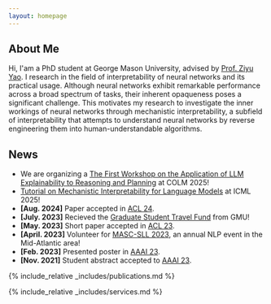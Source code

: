 ```yaml
---
layout: homepage
---
```


## About Me
Hi, I'am a PhD student at George Mason University, advised by [Prof. Ziyu Yao](https://ziyuyao.org/). I research in the field of interpretability of neural networks and its practical usage. Although neural networks exhibit remarkable performance across a broad spectrum of tasks, their inherent opaqueness poses a significant challenge.  This motivates my research to investigate the inner workings of neural networks through mechanistic interpretability, a subfield of interpretability that attempts to understand neural networks by reverse engineering them into human-understandable algorithms. 


## News
- We are organizing a [The First Workshop on the Application of LLM Explainability to Reasoning and Planning](https://xllm-reasoning-planning-workshop.github.io/) at COLM 2025! 
- [Tutorial on Mechanistic Interpretability for Language Models](https://ziyu-yao-nlp-lab.github.io/ICML25-MI-Tutorial.github.io/) at ICML 2025!
- **[Aug. 2024]**  Paper accepted in [ACL 24](https://2024.aclweb.org/).
- **[July. 2023]** Recieved the [Graduate Student Travel Fund](https://graduate.gmu.edu/financial-support/conference-travel-funding) from GMU!
- **[May. 2023]** Short paper accepted in [ACL 23](https://2023.aclweb.org/).
- **[April. 2023]** Volunteer for [MASC-SLL 2023](https://www.mascsll.org/), an annual NLP event in the Mid-Atlantic area!
- **[Feb. 2023]** Presented poster in [AAAI 23](https://aaai-23.aaai.org/).
- **[Nov. 2021]**  Student abstract accepted to [AAAI 23](https://aaai-23.aaai.org/).

{% include_relative _includes/publications.md %}

{% include_relative _includes/services.md %}
